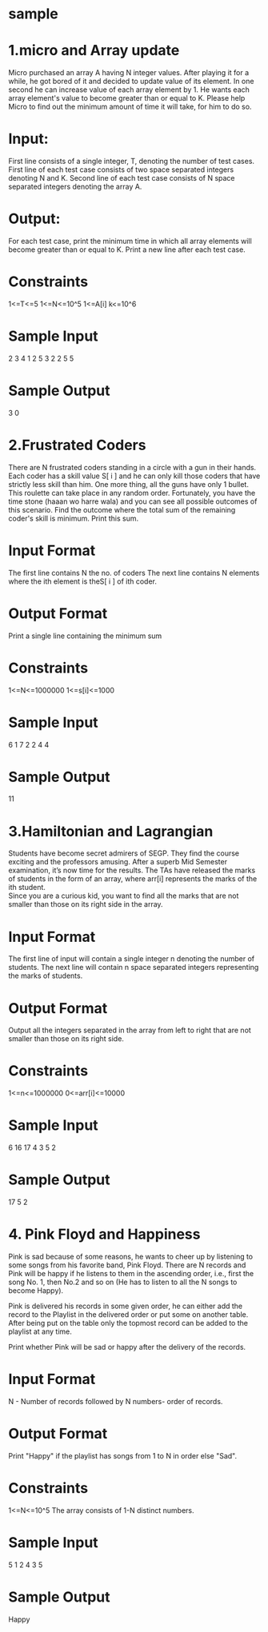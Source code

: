 # sample
# 1.micro and Array update
Micro purchased an array A having N integer values. After playing it for a while, he got bored of it and decided to update value of its element. In one second he can increase value of each array element by 1. He wants each array element's value to become greater than or equal to K. Please help Micro to find out the minimum amount of time it will take, for him to do so. 

# Input:

First line consists of a single integer, T, denoting the number of test cases. First line of each test case consists of two space separated integers denoting N and K. Second line of each test case consists of N space separated integers denoting the array A.  
# Output: 
For each test case, print the minimum time in which all array elements will become greater than or equal to K. Print a new line after each test case.

# Constraints
1<=T<=5
1<=N<=10^5
1<=A[i]
k<=10^6

# Sample Input 
  2
  3 4 
  1 2 5
  3 2 
  2 5 5
  
# Sample Output
  3
  0

# 2.Frustrated Coders
There are N frustrated coders standing in a circle with a gun in their hands. Each coder has a skill value S[ i ] and he can only kill those coders that have strictly less skill than him. One more thing, all the guns have only 1 bullet. This roulette can take place in any random order. Fortunately, you have the time stone (haaan wo harre wala) and you can see all possible outcomes of this scenario. Find the outcome where the total sum of the remaining coder's skill is minimum. Print this sum.  


# Input Format 
The first line contains N the no. of coders The next line contains N  elements where the ith element is theS[ i ] of ith coder.  


# Output Format
Print a single line containing the minimum sum

# Constraints
1<=N<=1000000
1<=s[i]<=1000

# Sample Input
6
1 7 2 2 4 4

# Sample Output
11

# 3.Hamiltonian and Lagrangian
Students have become secret admirers of SEGP. They find the course exciting and the professors amusing. After a superb Mid Semester examination, it’s now time for the results. The TAs have released the marks of students in the form of an array, where arr[i] represents the marks of the ith student.  
Since you are a curious kid, you want to find all the marks that are not smaller than those on its right side in the array.  

# Input Format
The first line of input will contain a single integer n denoting the number of students. The next line will contain n space separated integers representing the marks of students.


# Output Format
Output all the integers separated in the array from left to right that are not smaller than those on its right side.  

# Constraints 
1<=n<=1000000
0<=arr[i]<=10000

# Sample Input
6
16 17 4 3 5 2
   
   
# Sample Output
17 5 2

# 4. Pink Floyd and Happiness   
Pink is sad because of some reasons, he wants to cheer up by listening to some songs from his favorite band, Pink Floyd. 
There are N records and Pink will be happy if he listens to them in the ascending order, i.e., first the song No. 1, then No.2 and so on (He has to listen to all the N songs to become Happy). 
 
Pink is delivered his records in some given order, he can either add the record to the Playlist in the delivered order or put some on another table. After being put on the table only the topmost record can be added to the playlist at any time. 
 
Print whether Pink will be sad or happy after the delivery of the records. 
 
# Input Format
N - Number of records followed  by
N numbers- order of records. 
 
# Output Format
Print "Happy" if the playlist has songs from 1 to N in order else "Sad". 
 
# Constraints
1<=N<=10^5 
The array consists of 1-N distinct numbers. 

# Sample Input
5
1 2 4 3 5

# Sample Output
Happy
 
 
